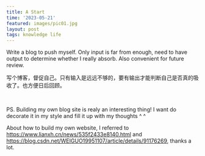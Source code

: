 ```yaml
---
title: A Start
time: '2023-05-21'
featured: images/pic01.jpg
layout: post
tags: knowledge life
---
```


Write a blog to push myself. Only input is far from enough, need to have output to determine whether I really absorb. Also convenient for future review.

写个博客，督促自己。只有输入是远远不够的，要有输出才能判断自己是否真的吸收了。也方便日后回顾。

<br>

PS. Building my own blog site is realy an interesting thing! I want do decorate it in my style and fill it up with my thoughts ^  ^

About how to build my own website, I referred to <https://www.lianxh.cn/news/535f2433e8140.html> and <https://blog.csdn.net/WEIGUO19951107/article/details/91176269>, thanks a lot.